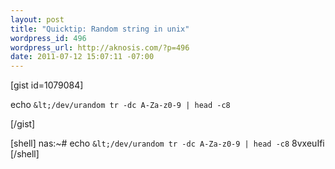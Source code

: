```yaml
--- 
layout: post
title: "Quicktip: Random string in unix"
wordpress_id: 496
wordpress_url: http://aknosis.com/?p=496
date: 2011-07-12 15:07:11 -07:00
---
```

[gist id=1079084]

echo `&lt;/dev/urandom tr -dc A-Za-z0-9 | head -c8`

[/gist]

[shell]
nas:~# echo `&lt;/dev/urandom tr -dc A-Za-z0-9 | head -c8`
8vxeuIfi
[/shell]
